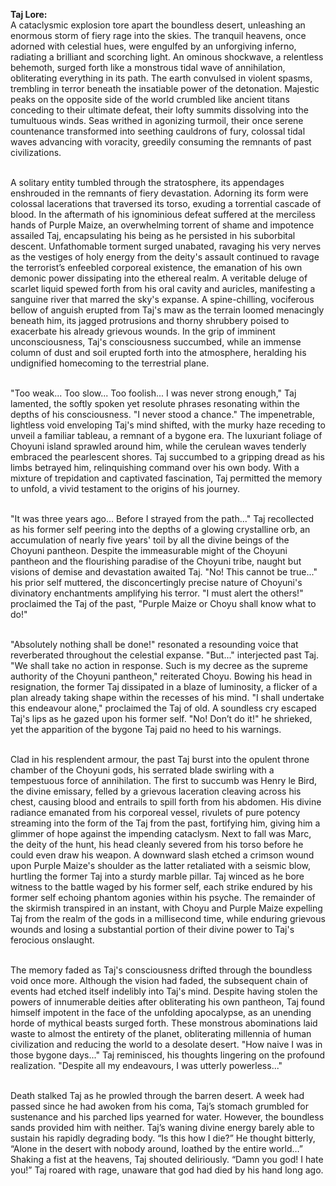 **Taj Lore:** <br>
A cataclysmic explosion tore apart the boundless desert, unleashing an enormous storm of fiery rage into the skies. The tranquil heavens, once adorned with celestial hues, were engulfed by an unforgiving inferno, radiating a brilliant and scorching light. An ominous shockwave, a relentless behemoth, surged forth like a monstrous tidal wave of annihilation, obliterating everything in its path. The earth convulsed in violent spasms, trembling in terror beneath the insatiable power of the detonation. Majestic peaks on the opposite side of the world crumbled like ancient titans conceding to their ultimate defeat, their lofty summits dissolving into the tumultuous winds. Seas writhed in agonizing turmoil, their once serene countenance transformed into seething cauldrons of fury, colossal tidal waves advancing with voracity, greedily consuming the remnants of past civilizations. <br><br>

A solitary entity tumbled through the stratosphere, its appendages enshrouded in the remnants of fiery devastation. Adorning its form were colossal lacerations that traversed its torso, exuding a torrential cascade of blood. In the aftermath of his ignominious defeat suffered at the merciless hands of Purple Maize, an overwhelming torrent of shame and impotence assailed Taj, encapsulating his being as he persisted in his suborbital descent. Unfathomable torment surged unabated, ravaging his very nerves as the vestiges of holy energy from the deity's assault continued to ravage the terrorist’s enfeebled corporeal existence, the emanation of his own demonic power dissipating into the ethereal realm. A veritable deluge of scarlet liquid spewed forth from his oral cavity and auricles, manifesting a sanguine river that marred the sky's expanse. A spine-chilling, vociferous bellow of anguish erupted from Taj's maw as the terrain loomed menacingly beneath him, its jagged protrusions and thorny shrubbery poised to exacerbate his already grievous wounds. In the grip of imminent unconsciousness, Taj's consciousness succumbed, while an immense column of dust and soil erupted forth into the atmosphere, heralding his undignified homecoming to the terrestrial plane. <br><br>

"Too weak... Too slow... Too foolish... I was never strong enough," Taj lamented, the softly spoken yet resolute phrases resonating within the depths of his consciousness. "I never stood a chance." The impenetrable, lightless void enveloping Taj's mind shifted, with the murky haze receding to unveil a familiar tableau, a remnant of a bygone era. The luxuriant foliage of Choyuni island sprawled around him, while the cerulean waves tenderly embraced the pearlescent shores. Taj succumbed to a gripping dread as his limbs betrayed him, relinquishing command over his own body. With a mixture of trepidation and captivated fascination, Taj permitted the memory to unfold, a vivid testament to the origins of his journey. <br><br>

"It was three years ago... Before I strayed from the path..." Taj recollected as his former self peering into the depths of a glowing crystalline orb, an accumulation of nearly five years' toil by all the divine beings of the Choyuni pantheon. Despite the immeasurable might of the Choyuni pantheon and the flourishing paradise of the Choyuni tribe, naught but visions of demise and devastation awaited Taj. "No! This cannot be true..." his prior self muttered, the disconcertingly precise nature of Choyuni's divinatory enchantments amplifying his terror. "I must alert the others!" proclaimed the Taj of the past, "Purple Maize or Choyu shall know what to do!"<br><br>

"Absolutely nothing shall be done!" resonated a resounding voice that reverberated throughout the celestial expanse. "But..." interjected past Taj. "We shall take no action in response. Such is my decree as the supreme authority of the Choyuni pantheon," reiterated Choyu. Bowing his head in resignation, the former Taj dissipated in a blaze of luminosity, a flicker of a plan already taking shape within the recesses of his mind. "I shall undertake this endeavour alone," proclaimed the Taj of old. A soundless cry escaped Taj's lips as he gazed upon his former self. "No! Don’t do it!" he shrieked, yet the apparition of the bygone Taj paid no heed to his warnings. <br><br>

Clad in his resplendent armour, the past Taj burst into the opulent throne chamber of the Choyuni gods, his serrated blade swirling with a tempestuous force of annihilation. The first to succumb was Henry le Bird, the divine emissary, felled by a grievous laceration cleaving across his chest, causing blood and entrails to spill forth from his abdomen. His divine radiance emanated from his corporeal vessel, rivulets of pure potency streaming into the form of the Taj from the past, fortifying him, giving him a glimmer of hope against the impending cataclysm. Next to fall was Marc, the deity of the hunt, his head cleanly severed from his torso before he could even draw his weapon. A downward slash etched a crimson wound upon Purple Maize's shoulder as the latter retaliated with a seismic blow, hurtling the former Taj into a sturdy marble pillar. Taj winced as he bore witness to the battle waged by his former self, each strike endured by his former self echoing phantom agonies within his psyche. The remainder of the skirmish transpired in an instant, with Choyu and Purple Maize expelling Taj from the realm of the gods in a millisecond time, while enduring grievous wounds and losing a substantial portion of their divine power to Taj's ferocious onslaught. <br><br>

The memory faded as Taj's consciousness drifted through the boundless void once more. Although the vision had faded, the subsequent chain of events had etched itself indelibly into Taj's mind. Despite having stolen the powers of innumerable deities after obliterating his own pantheon, Taj found himself impotent in the face of the unfolding apocalypse, as an unending horde of mythical beasts surged forth. These monstrous abominations laid waste to almost the entirety of the planet, obliterating millennia of human civilization and reducing the world to a desolate desert. "How naive I was in those bygone days..." Taj reminisced, his thoughts lingering on the profound realization. "Despite all my endeavours, I was utterly powerless..."<br><br>

Death stalked Taj as he prowled through the barren desert. A week had passed since he had awoken from his coma, Taj’s stomach grumbled for sustenance and his parched lips yearned for water. However, the boundless sands provided him with neither. Taj’s waning divine energy barely able to sustain his rapidly degrading body. “Is this how I die?” He thought bitterly, “Alone in the desert with nobody around, loathed by the entire world…” Shaking a fist at the heavens, Taj shouted deliriously. “Damn you god! I hate you!” Taj roared with rage, unaware that god had died by his hand long ago. <br><br>

